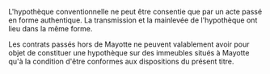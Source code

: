 L'hypothèque conventionnelle ne peut être consentie que par un acte passé en forme authentique. La transmission et la mainlevée de l'hypothèque ont lieu dans la même forme.

Les contrats passés hors de Mayotte ne peuvent valablement avoir pour objet de constituer une hypothèque sur des immeubles situés à Mayotte qu'à la condition d'être conformes aux dispositions du présent titre.
